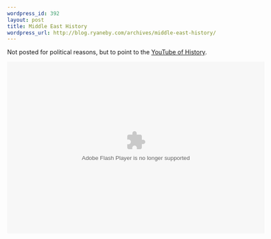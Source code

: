 ```yaml
--- 
wordpress_id: 392
layout: post
title: Middle East History
wordpress_url: http://blog.ryaneby.com/archives/middle-east-history/
---
```

Not posted for political reasons, but to point to the <a href="http://mapsofwar.com/">YouTube of History</a>.

<object width="600" height="400"><param name="movie" value="http://www.mapsofwar.com/images/EMPIRE17.swf"></param><embed src="http://www.mapsofwar.com/images/EMPIRE17.swf" type="application/x-shockwave-flash" width="600" height="400"></embed></object>
